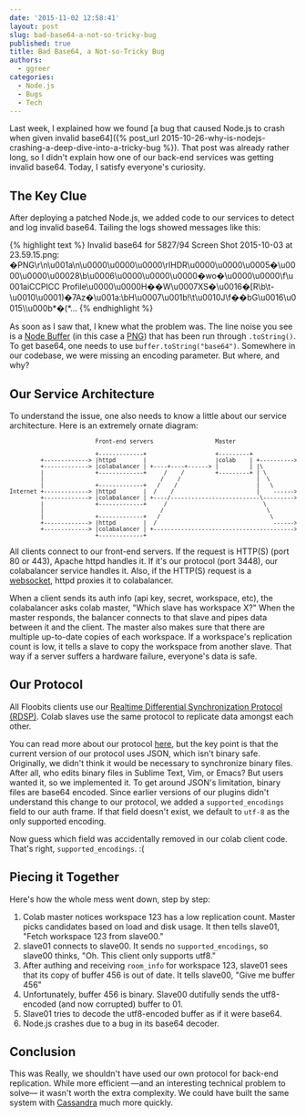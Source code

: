 ```yaml
---
date: '2015-11-02 12:58:41'
layout: post
slug: bad-base64-a-not-so-tricky-bug
published: true
title: Bad Base64, a Not-so-Tricky Bug
authors:
  - ggreer
categories:
  - Node.js
  - Bugs
  - Tech
---
```


Last week, I explained how we found [a bug that caused Node.js to crash when given invalid base64]({% post_url 2015-10-26-why-is-nodejs-crashing-a-deep-dive-into-a-tricky-bug %}). That post was already rather long, so I didn't explain how one of our back-end services was getting invalid base64. Today, I satisfy everyone's curiosity.


## The Key Clue

After deploying a patched Node.js, we added code to our services to detect and log invalid base64. Tailing the logs showed messages like this:

{% highlight text %}
Invalid base64 for 5827/94 Screen Shot 2015-10-03 at 23.59.15.png:
�PNG\r\n\u001a\n\u0000\u0000\u0000\rIHDR\u0000\u0000\u0005�\u0000\u0000\u00028\b\u0006\u0000\u0000\u0000�wo�\u0000\u0000\f\u001aiCCPICC Profile\u0000\u0000H��W\u0007XS�\u0016�[R\b\t-\u0010\u0001)�7Az�\u001a:\bH\u0007\u001b!\t\u0010J\f��bG\u0016\u0015\\\u000b\*�(\*...
{% endhighlight %}

As soon as I saw that, I knew what the problem was. The line noise you see is a [Node Buffer](https://nodejs.org/api/buffer.html) (in this case a [PNG](https://en.wikipedia.org/wiki/Portable_Network_Graphics)) that has been run through `.toString()`. To get base64, one needs to use `buffer.toString("base64")`. Somewhere in our codebase, we were missing an encoding parameter. But where, and why?


## Our Service Architecture

To understand the issue, one also needs to know a little about our service architecture. Here is an extremely ornate diagram:

<pre style="font-size: 10px; overflow-wrap: none;">
                         Front-end servers                  Master                   Slaves

                         +-------------+                    +---------+              +--------+
         +-------------> |httpd        |                    |colab    | +----------> |colab   | <-----+
         +-------------> |colabalancer | +----+----+------> |         | |\           |        |       |
         |               +-------------+     /    /         +---------+ | \          +--------+       |
         |                                  /    /                      |  \                          |
         |               +-------------+   /    /                       |   \        +--------+       |
Internet +-------------> |httpd        |  /    /                        |    ------> |colab   | <-----+
         +-------------> |colabalancer | +----/--------------------------\---------> |        |       |
         |               +-------------+     /                            \          +--------+       |
         |                                  /                              \                          |
         |               +-------------+   /                                \        +--------+       |
         +-------------> |httpd        |  /                                  ------> |colab   | <-----+
         +-------------> |colabalancer | +-----------------------------------------> |        |
                         +-------------+                                             +--------+
</pre>

All clients connect to our front-end servers. If the request is HTTP(S) (port 80 or 443), Apache httpd handles it. If it's our protocol (port 3448), our colabalancer service handles it. Also, if the HTTP(S) request is a [websocket](https://en.wikipedia.org/wiki/WebSocket), httpd proxies it to colabalancer.

When a client sends its auth info (api key, secret, workspace, etc), the colabalancer asks colab master, "Which slave has workspace X?" When the master responds, the balancer connects to that slave and pipes data between it and the client. The master also makes sure that there are multiple up-to-date copies of each workspace. If a workspace's replication count is low, it tells a slave to copy the workspace from another slave. That way if a server suffers a hardware failure, everyone's data is safe.


## Our Protocol

All Floobits clients use our [Realtime Differential Synchronization Protocol (RDSP)](https://floobits.com/protocol). Colab slaves use the same protocol to replicate data amongst each other.

You can read more about our protocol [here](https://floobits.com/protocol), but the key point is that the current version of our protocol uses JSON, which isn't binary safe. Originally, we didn't think it would be necessary to synchronize binary files. After all, who edits binary files in Sublime Text, Vim, or Emacs? But users wanted it, so we implemented it. To get around JSON's limitation, binary files are base64 encoded. Since earlier versions of our plugins didn't understand this change to our protocol, we added a `supported_encodings` field to our auth frame. If that field doesn't exist, we default to `utf-8` as the only supported encoding.

Now guess which field was accidentally removed in our colab client code. That's right, `supported_encodings`. :(


## Piecing it Together

Here's how the whole mess went down, step by step:

1. Colab master notices workspace 123 has a low replication count. Master picks candidates based on load and disk usage. It then tells slave01, "Fetch workspace 123 from slave00."
1. slave01 connects to slave00. It sends no `supported_encodings`, so slave00 thinks, "Oh. This client only supports utf8."
1. After authing and receiving `room_info` for workspace 123, slave01 sees that its copy of buffer 456 is out of date. It tells slave00, "Give me buffer 456"
1. Unfortunately, buffer 456 is binary. Slave00 dutifully sends the utf8-encoded (and now corrupted) buffer to 01.
1. Slave01 tries to decode the utf8-encoded buffer as if it were base64.
1. Node.js crashes due to a bug in its base64 decoder.


## Conclusion

This was Really, we shouldn't have used our own protocol for back-end replication. While more efficient —and an interesting technical problem to solve— it wasn't worth the extra complexity. We could have built the same system with [Cassandra](http://cassandra.apache.org/) much more quickly.
